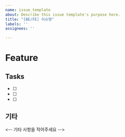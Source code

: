 ```yaml
---
name: issue_template
about: Describe this issue template's purpose here.
title: "[BE/FE] 이슈명"
labels: ''
assignees: ''

---
```


# Feature
## Tasks
- [ ]
- [ ]
- [ ]
## 기타
<-- 기타 사항을 적어주세요 -->
